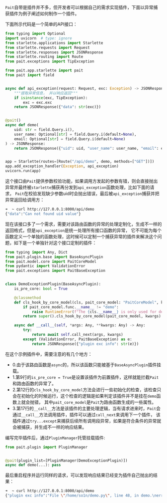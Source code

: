 `Pait`自带是插件并不多，但开发者可以根据自己的需求实现插件，下面以异常捕获插件为例子阐述如何制作一个插件。

下面所示代码是一个简单的API接口：
```py
from typing import Optional
import uvicorn  # type: ignore
from starlette.applications import Starlette
from starlette.requests import Request
from starlette.responses import JSONResponse
from starlette.routing import Route
from pait.exceptions import TipException

from pait.app.starlette import pait
from pait import field


async def api_exception(request: Request, exc: Exception) -> JSONResponse:
    """提取异常信息， 并以响应返回"""
    if isinstance(exc, TipException):
        exc = exc.exc
    return JSONResponse({"data": str(exc)})


@pait()
async def demo(
    uid: str = field.Query.i(),
    user_name: Optional[str] = field.Query.i(default=None),
    email: Optional[str] = field.Query.i(default=None)
) -> JSONResponse:
    return JSONResponse({"uid": uid, "user_name": user_name, "email": email})


app = Starlette(routes=[Route("/api/demo", demo, methods=["GET"])])
app.add_exception_handler(Exception, api_exception)
uvicorn.run(app)
```
这个接口由`Pait`提供参数校验功能，如果调用方发起的参数有错，则会直接抛出异常并最终被`starlette`捕获再分发到`api_exception`函数处理，比如下面的请求，
`Pait`在校验发现缺少参数uid时会抛出错误，最后被`api_exception`捕获并把异常返回给调用方：
```bash
➜  ~ curl http://127.0.0.1:8000/api/demo
{"data":"Can not found uid value"}
```
现在该接口多了一个需求，需要对该路由函数的异常的处理定制化，生成不一样的返回格式，但是`api_exception`是统一处理所有接口函数的异常，
它不可能为每个函数定义一个单独的函数处理，这时候可以定制一个捕获异常的插件来解决这个问题，如下是一个单独针对这个接口定制的插件：
```py linenums="1"
from typing import Any, Dict
from pait.plugin.base import BaseAsyncPlugin
from pait.model.core import PaitCoreModel
from pydantic import ValidationError
from pait.exceptions import PaitBaseException


class DemoExceptionPlugin(BaseAsyncPlugin):
    is_pre_core: bool = True

    @classmethod
    def cls_hook_by_core_model(cls, pait_core_model: "PaitCoreModel", kwargs: Dict) -> Dict:
        if pait_core_model.func.__name__ != "demo":
            raise RuntimeError(f"The {cls.__name__} is only used for demo func")
        return super().cls_hook_by_core_model(pait_core_model, kwargs)

    async def __call__(self, *args: Any, **kwargs: Any) -> Any:
        try:
            return await self.call_next(args, kwargs)
        except (ValidationError, PaitBaseException) as e:
            return JSONResponse({"plugin exc info": str(e)})
```
在这个示例插件中，需要注意的有几个地方：

- 0.由于该路由函数是`async`的，所以该函数只能被基于`BaseAsyncPlugin`插件挂载。
- 1.第9行的`is_pre_core = True`是设置该插件为前置插件，这样就能拦截`Pait`和路由函数的异常了。
- 2.第12行的`cls_hook_by_core_model`方法会进行一些初始化的检查，该检查只会在初始化的时候运行，这个检查的逻辑是如果判定该插件并不是挂在`demo`函数上就会抛错，
其中`pait_core_model`是`Pait`为路由函数生成的一些属性。
- 3.第17行的`__call__`方法是该插件的主要处理逻辑，当有请求进来时，`Pait`会通过`__call__`方法调用插件，插件可以通过`call_next`来调用下一个插件，
该插件通过`try...except`来捕获后续所有调用段异常，如果是符合条件的异常就会被捕获，并生成不一样的响应结果。

编写完毕插件后，通过`PluginManager`托管挂载插件:
```python
from pait.plugin import PluginManager


@pait(plugin_list=[PluginManager(DemoExceptionPlugin)])
async def demo(...): pass
```
最后重启程序并运行同样的请求，可以发现响应结果已经变为插件自己抛出的结果：
```bash
➜  ~ curl http://127.0.0.1:8000/api/demo
{"plugin exc info":"File \"/home/so1n/demo.py\", line 48, in demo.\nerror:Can not found uid value"}
```
